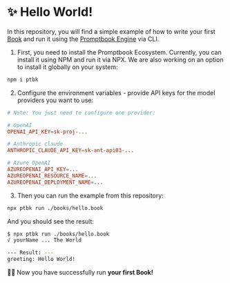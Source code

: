 # ✨ Hello World!

In this repository, you will find a simple example of how to write your first [Book](https://github.com/webgptorg/book) and run it using the [Promptbook Engine](https://github.com/webgptorg/promptbook) via CLI.

1) First, you need to install the Promptbook Ecosystem. Currently, you can install it using NPM and run it via NPX. We are also working on an option to install it globally on your system:

```bash
npm i ptbk
```

2) Configure the environment variables - provide API keys for the model providers you want to use:

```conf
# Note: You just need to configure one provider:

# OpenAI
OPENAI_API_KEY=sk-proj-...

# Anthropic claude
ANTHROPIC_CLAUDE_API_KEY=sk-ant-api03-...

# Azure OpenAI
AZUREOPENAI_API_KEY=...
AZUREOPENAI_RESOURCE_NAME=...
AZUREOPENAI_DEPLOYMENT_NAME=...
```

3) Then you can run the example from this repository:

```bash
npx ptbk run ./books/hello.book
```

And you should see the result:

```bash
$ npx ptbk run ./books/hello.book
√ yourName ... The World

--- Result: ---
greeting: Hello World!
```

🚀✨ Now you have successfully run **your first Book!**